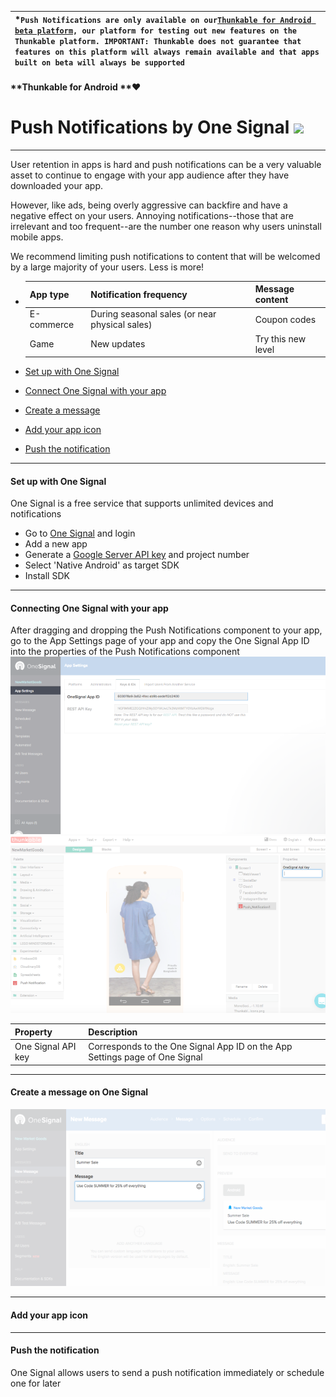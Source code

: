 | \*`Push Notifications are only available on our`[`Thunkable for Android beta platform`](http://beta.thunkable.com/)`, our platform for testing out new features on the Thunkable platform. IMPORTANT: Thunkable does not guarantee that features on this platform will always remain available and that apps built on beta will always be supported` |
| :--- |


#### **Thunkable for Android **❤

# Push Notifications by One Signal ![](/assets/one-signal-icon.png)

---

User retention in apps is hard and push notifications can be a very valuable asset to continue to engage with your app audience after they have downloaded your app.

However, like ads, being overly aggressive can backfire and have a negative effect on your users. Annoying notifications--those that are irrelevant and too frequent--are the number one reason why users uninstall mobile apps.

We recommend limiting push notifications to content that will be welcomed by a large majority of your users. Less is more!

* | App type | Notification frequency | Message content |
  | :--- | :--- | :--- |
  | E-commerce | During seasonal sales \(or near physical sales\) | Coupon codes |
  | Game | New updates | Try this new level |

* [Set up with One Signal](#set-up-with-one-signal)
* [Connect One Signal with your app](#connecting-one-signal-with-your-app)
* [Create a message](#create-a-message)
* [Add your app icon](#add-your-app-icon)
* [Push the notification](#push-the-notification)

---

#### Set up with One Signal

One Signal is a free service that supports unlimited devices and notifications

* Go to [One Signal](https://onesignal.com/) and login
* Add a new app
* Generate a [Google Server API key](https://documentation.onesignal.com/docs/generate-a-google-server-api-key) and project number
* Select 'Native Android' as target SDK
* Install SDK

---

#### Connecting One Signal with your app

After dragging and dropping the Push Notifications component to your app, go to the App Settings page of your app and copy the One Signal App ID into the properties of the Push Notifications component![](/assets/push-fig-1.png)![](/assets/push-fig-2.png)

| Property | Description |
| :--- | :--- |
| One Signal API key | Corresponds to the One Signal App ID on the App Settings page of One Signal |

---

#### Create a message on One Signal

![](/assets/push-fig-3.png)

---

#### Add your app icon

---

#### Push the notification

One Signal allows users to send a push notification immediately or schedule one for later

